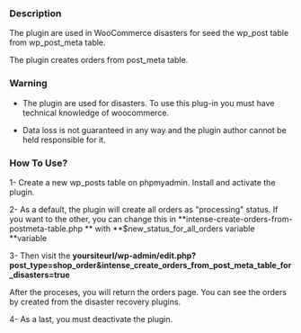 ### Description
The plugin are used in WooCommerce disasters for seed the wp_post table from wp_post_meta table.

The plugin creates orders from post_meta table.

### Warning
- The plugin are used for disasters. To use this plug-in you must have technical knowledge of woocommerce. 

- Data loss is not guaranteed in any way and the plugin author cannot be held responsible for it.

### How To Use?
1- Create a new wp_posts table on phpmyadmin. Install and activate the plugin.

2- As a default, the plugin will create all orders as "processing" status. If you want to the other, you can change this  in **intense-create-orders-from-postmeta-table.php ** with **$new_status_for_all_orders variable **variable 

3- Then visit the **yoursiteurl/wp-admin/edit.php?post_type=shop_order&intense_create_orders_from_post_meta_table_for_disasters=true**

After the proceses, you will return the orders page. You can see the orders by created from the disaster recovery plugins.

4- As a last, you must deactivate the plugin.